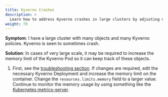 ```yaml
---
title: Kyverno Crashes 
description: >
  Learn how to address Kyverno crashes in large clusters by adjusting memory limits and monitoring resource usage.
weight: 70
---
```


**Symptom**: I have a large cluster with many objects and many Kyverno policies. Kyverno is seen to sometimes crash.

**Solution**: In cases of very large scale, it may be required to increase the memory limit of the Kyverno Pod so it can keep track of these objects.

1. First, see the [troubleshooting section](/docs/troubleshooting/kyverno_oomkills/). If changes are required, edit the necessary Kyverno Deployment and increase the memory limit on the container. Change the `resources.limits.memory` field to a larger value. Continue to monitor the memory usage by using something like the [Kubernetes metrics-server](https://github.com/kubernetes-sigs/metrics-server#installation).
